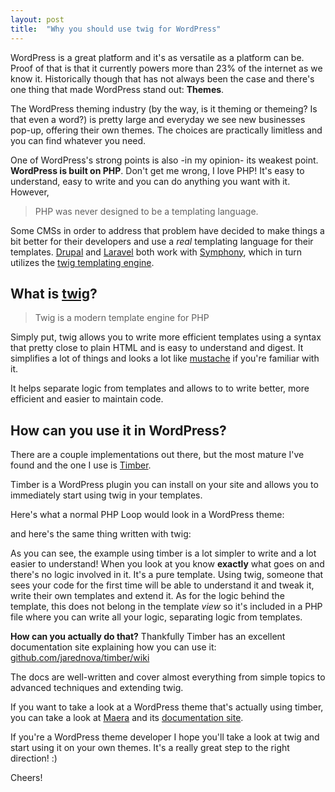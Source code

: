```yaml
---
layout: post
title:  "Why you should use twig for WordPress"
---
```


WordPress is a great platform and it's as versatile as a platform can be. Proof of that is that it currently powers more than 23% of the internet as we know it. Historically though that has not always been the case and there's one thing that made WordPress stand out: **Themes**.

The WordPress theming industry (by the way, is it theming or themeing? Is that even a word?) is pretty large and everyday we see new businesses pop-up, offering their own themes. The choices are practically limitless and you can find whatever you need.

One of WordPress's strong points is also -in my opinion- its weakest point. **WordPress is built on PHP**. Don't get me wrong, I love PHP! It's easy to understand, easy to write and you can do anything you want with it.
However,
> PHP was never designed to be a templating language.

Some CMSs in order to address that problem have decided to make things a bit better for their developers and use a _real_ templating language for their templates. [Drupal](https://www.drupal.org/) and [Laravel](http://laravel.com/) both work with [Symphony](http://symfony.com/), which in turn utilizes the [twig templating engine](http://twig.sensiolabs.org/).

## What is [twig](http://twig.sensiolabs.org/)?

> Twig is a modern template engine for PHP

Simply put, twig allows you to write more efficient templates using a syntax that pretty close to plain HTML and is easy to understand and digest. It simplifies a lot of things and looks a lot like [mustache](http://mustache.github.io/) if you're familiar with it.

It helps separate logic from templates and allows to to write better, more efficient and easier to maintain code.

## How can you use it in WordPress?

There are a couple implementations out there, but the most mature I've found and the one I use is [Timber](http://jarednova.github.io/timber/).

Timber is a WordPress plugin you can install on your site and allows you to immediately start using twig in your templates.

Here's what a normal PHP Loop would look in a WordPress theme:

<script src="https://gist.github.com/aristath/778ff9f96e04b8e2fc5b.js"></script>

and here's the same thing written with twig:

<script src="https://gist.github.com/aristath/a05e1f27329c19329381.js"></script>

As you can see, the example using timber is a lot simpler to write and a lot easier to understand! When you look at you know **exactly** what goes on and there's no logic involved in it. It's a pure template. Using twig, someone that sees your code for the first time will be able to understand it and tweak it, write their own templates and extend it. As for the logic behind the template, this does not belong in the template _view_ so it's included in a PHP file where you can write all your logic, separating logic from templates.

**How can you actually do that?** Thankfully Timber has an excellent documentation site explaining how you can use it: [github.com/jarednova/timber/wiki](https://github.com/jarednova/timber/wiki)

The docs are well-written and cover almost everything from simple topics to advanced techniques and extending twig.

If you want to take a look at a WordPress theme that's actually using timber, you can take a look at [Maera](https://github.com/presscodes/maera) and its [documentation site](http://maera.io/).


If you're a WordPress theme developer I hope you'll take a look at twig and start using it on your own themes. It's a really great step to the right direction! :)

Cheers!

